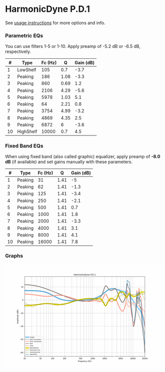 # HarmonicDyne P.D.1
See [usage instructions](https://github.com/jaakkopasanen/AutoEq#usage) for more options and info.

### Parametric EQs
You can use filters 1-5 or 1-10. Apply preamp of -5.2 dB or -6.5 dB, respectively.

|   # | Type      |   Fc (Hz) |    Q |   Gain (dB) |
|-----|-----------|-----------|------|-------------|
|   1 | LowShelf  |       105 | 0.7  |        -3.7 |
|   2 | Peaking   |       186 | 1.08 |        -3.3 |
|   3 | Peaking   |       860 | 0.69 |         1.2 |
|   4 | Peaking   |      2106 | 4.29 |        -5.6 |
|   5 | Peaking   |      5978 | 1.03 |         5.1 |
|   6 | Peaking   |        64 | 2.21 |         0.8 |
|   7 | Peaking   |      3754 | 4.99 |        -3.2 |
|   8 | Peaking   |      4869 | 4.35 |         2.5 |
|   9 | Peaking   |      6872 | 6    |        -3.6 |
|  10 | HighShelf |     10000 | 0.7  |         4.5 |

### Fixed Band EQs
When using fixed band (also called graphic) equalizer, apply preamp of **-8.0 dB** (if available) and set gains manually with these parameters.

|   # | Type    |   Fc (Hz) |    Q |   Gain (dB) |
|-----|---------|-----------|------|-------------|
|   1 | Peaking |        31 | 1.41 |        -5   |
|   2 | Peaking |        62 | 1.41 |        -1.3 |
|   3 | Peaking |       125 | 1.41 |        -3.4 |
|   4 | Peaking |       250 | 1.41 |        -2.1 |
|   5 | Peaking |       500 | 1.41 |         0.7 |
|   6 | Peaking |      1000 | 1.41 |         1.8 |
|   7 | Peaking |      2000 | 1.41 |        -3.3 |
|   8 | Peaking |      4000 | 1.41 |         3.1 |
|   9 | Peaking |      8000 | 1.41 |         4.1 |
|  10 | Peaking |     16000 | 1.41 |         7.8 |

### Graphs
![](./HarmonicDyne%20P.D.1.png)
